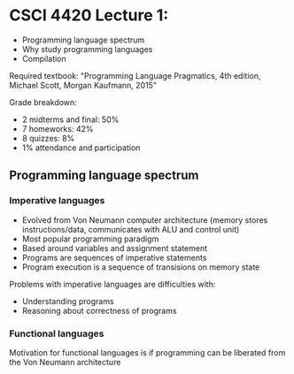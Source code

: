 # CSCI 4420 Lecture 1:
- Programming language spectrum
- Why study programming languages
- Compilation

Required textbook: "Programming Language Pragmatics, 4th edition, Michael Scott, Morgan Kaufmann, 2015"

Grade breakdown:
- 2 midterms and final: 50%
- 7 homeworks: 42%
- 8 quizzes: 8%
- 1% attendance and participation

## Programming language spectrum

### Imperative languages

- Evolved from Von Neumann computer architecture (memory stores instructions/data, communicates with ALU and control unit)
- Most popular programming paradigm
- Based around variables and assignment statement
- Programs are sequences of imperative statements
- Program execution is a sequence of transisions on memory state

Problems with imperative languages are difficulties with:
- Understanding programs
- Reasoning about correctness of programs

### Functional languages

Motivation for functional languages is if programming can be liberated from the Von Neumann architecture

